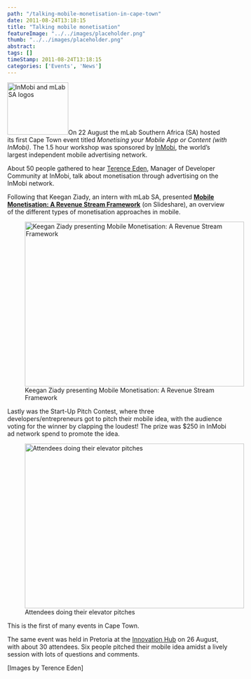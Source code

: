 ```yaml
---
path: "/talking-mobile-monetisation-in-cape-town" 
date: 2011-08-24T13:18:15 
title: "Talking mobile monetisation" 
featureImage: "../../images/placeholder.png" 
thumb: "../../images/placeholder.png" 
abstract:  
tags: [] 
timeStamp: 2011-08-24T13:18:15 
categories: ['Events', 'News'] 
---
```


<p><img class="alignright size-full wp-image-412" src="http://mlab/wp-content/uploads/2011/08/inmobi_mlabsa.png" alt="InMobi and mLab SA logos" width="139" height="119" />On 22 August the mLab Southern Africa (SA) hosted its first Cape Town event titled <em>Monetising your Mobile App or Content (with InMobi)</em>. The 1.5 hour workshop was sponsored by <a href="http://www.inmobi.com/">InMobi</a>, the world’s largest independent mobile advertising network.</p>
<p>About 50 people gathered to hear <a href="http://www.twitter.com/edent">Terence Eden</a>, Manager of Developer Community at InMobi, talk about monetisation through advertising on the InMobi network.</p>
<p>Following that Keegan Ziady, an intern with mLab SA, presented <strong><a href="http://www.slideshare.net/mlabsa/mobile-monetisation">Mobile Monetisation: A Revenue Stream Framework</a></strong> (on Slideshare), an overview of the different types of monetisation approaches in mobile.</p>
<figure id="attachment_413" style="width: 500px" class="wp-caption aligncenter"><img class="size-full wp-image-413" src="http://mlab/wp-content/uploads/2011/08/inmobi_cpt_keegan_ziady.jpg" alt="Keegan Ziady presenting Mobile Monetisation: A Revenue Stream Framework" width="500" height="375" srcset="https://mlab.co.za/wp-content/uploads/2011/08/inmobi_cpt_keegan_ziady.jpg 500w, https://mlab.co.za/wp-content/uploads/2011/08/inmobi_cpt_keegan_ziady-300x225.jpg 300w" sizes="(max-width: 500px) 100vw, 500px" /><figcaption class="wp-caption-text">Keegan Ziady presenting Mobile Monetisation: A Revenue Stream Framework</figcaption></figure>
<p>Lastly was the Start-Up Pitch Contest, where three developers/entrepreneurs got to pitch their mobile idea, with the audience voting for the winner by clapping the loudest! The prize was $250 in InMobi ad network spend to promote the idea.</p>
<figure id="attachment_415" style="width: 500px" class="wp-caption aligncenter"><img class="size-full wp-image-415" src="http://mlab/wp-content/uploads/2011/08/inmobi_cpt_pitches.jpg" alt="Attendees doing their elevator pitches" width="500" height="375" srcset="https://mlab.co.za/wp-content/uploads/2011/08/inmobi_cpt_pitches.jpg 500w, https://mlab.co.za/wp-content/uploads/2011/08/inmobi_cpt_pitches-300x225.jpg 300w" sizes="(max-width: 500px) 100vw, 500px" /><figcaption class="wp-caption-text">Attendees doing their elevator pitches</figcaption></figure>
<p>This is the first of many events in Cape Town.</p>
<p>The same event was held in Pretoria at the <a href="http://www.theinnovationhub.com/">Innovation Hub</a> on 26 August, with about 30 attendees. Six people pitched their mobile idea amidst a lively session with lots of questions and comments.</p>
<p>[Images by Terence Eden]</p>
